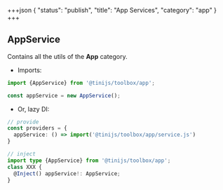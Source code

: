 +++json
{
  "status": "publish",
  "title": "App Services",
  "category": "app"
}
+++

## AppService

Contains all the utils of the **App** category.

- Imports:

```ts
import {AppService} from '@tinijs/toolbox/app';

const appService = new AppService();
```

- Or, lazy DI:

```ts
// provide
const providers = {
  appService: () => import('@tinijs/toolbox/app/service.js')
}

// inject
import type {AppService} from '@tinijs/toolbox/app';
class XXX {
  @Inject() appService!: AppService;
}
```